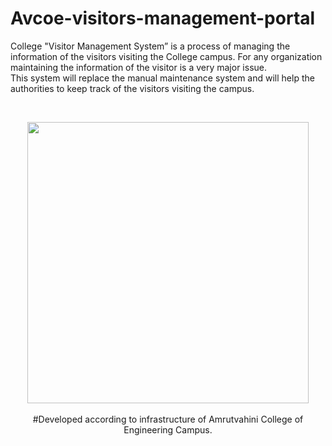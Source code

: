 # Avcoe-visitors-management-portal
College "Visitor Management System” is a process of managing the information of the visitors visiting the College campus. 
For any organization maintaining the information of the visitor is a very major issue.  
This system will replace the manual maintenance system and will help the authorities to keep track of the visitors visiting the campus.

<br><center>
<img src="https://www.avcoe.org/images/gallery/1.jpg" hight="400" width="450"/><center/><br>
#Developed according to infrastructure of Amrutvahini College of Engineering Campus.
